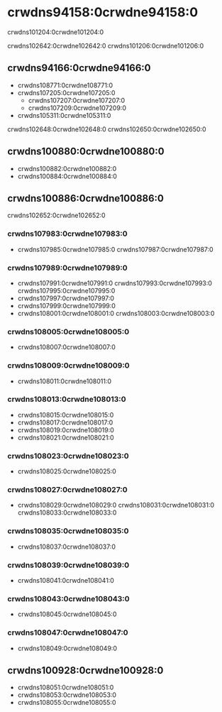 # crwdns94158:0crwdne94158:0

<p class="description">crwdns101204:0crwdne101204:0</p>

crwdns102642:0crwdne102642:0 crwdns101206:0crwdne101206:0

## crwdns94166:0crwdne94166:0

- crwdns108771:0crwdne108771:0
- crwdns107205:0crwdne107205:0 
  - crwdns107207:0crwdne107207:0
  - crwdns107209:0crwdne107209:0
- crwdns105311:0crwdne105311:0

crwdns102648:0crwdne102648:0 crwdns102650:0crwdne102650:0

## crwdns100880:0crwdne100880:0

- crwdns100882:0crwdne100882:0
- crwdns100884:0crwdne100884:0

## crwdns100886:0crwdne100886:0

crwdns102652:0crwdne102652:0

### crwdns107983:0crwdne107983:0

- crwdns107985:0crwdne107985:0 crwdns107987:0crwdne107987:0

### crwdns107989:0crwdne107989:0

- crwdns107991:0crwdne107991:0 crwdns107993:0crwdne107993:0 crwdns107995:0crwdne107995:0
- crwdns107997:0crwdne107997:0
- crwdns107999:0crwdne107999:0
- crwdns108001:0crwdne108001:0 crwdns108003:0crwdne108003:0

### crwdns108005:0crwdne108005:0

- crwdns108007:0crwdne108007:0

### crwdns108009:0crwdne108009:0

- crwdns108011:0crwdne108011:0

### crwdns108013:0crwdne108013:0

- crwdns108015:0crwdne108015:0
- crwdns108017:0crwdne108017:0
- crwdns108019:0crwdne108019:0
- crwdns108021:0crwdne108021:0

### crwdns108023:0crwdne108023:0

- crwdns108025:0crwdne108025:0

### crwdns108027:0crwdne108027:0

- crwdns108029:0crwdne108029:0 crwdns108031:0crwdne108031:0 crwdns108033:0crwdne108033:0

### crwdns108035:0crwdne108035:0

- crwdns108037:0crwdne108037:0

### crwdns108039:0crwdne108039:0

- crwdns108041:0crwdne108041:0

### crwdns108043:0crwdne108043:0

- crwdns108045:0crwdne108045:0

### crwdns108047:0crwdne108047:0

- crwdns108049:0crwdne108049:0

## crwdns100928:0crwdne100928:0

- crwdns108051:0crwdne108051:0
- crwdns108053:0crwdne108053:0
- crwdns108055:0crwdne108055:0
